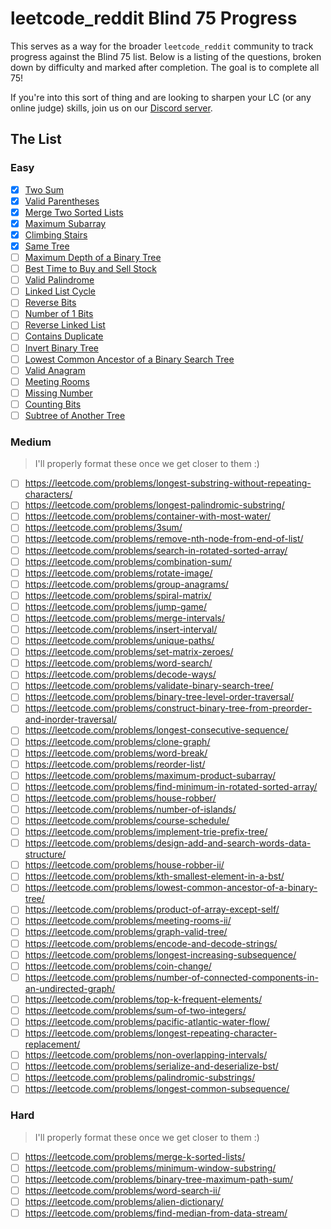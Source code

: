 # leetcode_reddit Blind 75 Progress

This serves as a way for the broader `leetcode_reddit` community to track progress against the Blind 75 list. Below is a listing of the questions, broken down by difficulty and marked after completion. The goal is to complete all 75!

If you're into this sort of thing and are looking to sharpen your LC (or any online judge) skills, join us on our [Discord server](https://discord.gg/q3qfBt3ZkQ).

## The List

### Easy

- [x] [Two Sum](https://leetcode.com/problems/two-sum/)
- [x] [Valid Parentheses](https://leetcode.com/problems/valid-parentheses/)
- [x] [Merge Two Sorted Lists](https://leetcode.com/problems/merge-two-sorted-lists/)
- [x] [Maximum Subarray](https://leetcode.com/problems/maximum-subarray/)
- [x] [Climbing Stairs](https://leetcode.com/problems/climbing-stairs/)
- [x] [Same Tree](https://leetcode.com/problems/same-tree/)
- [ ] [Maximum Depth of a Binary Tree](https://leetcode.com/problems/maximum-depth-of-binary-tree/)
- [ ] [Best Time to Buy and Sell Stock](https://leetcode.com/problems/best-time-to-buy-and-sell-stock/)
- [ ] [Valid Palindrome](https://leetcode.com/problems/valid-palindrome/)
- [ ] [Linked List Cycle](https://leetcode.com/problems/linked-list-cycle/)
- [ ] [Reverse Bits](https://leetcode.com/problems/reverse-bits/)
- [ ] [Number of 1 Bits](https://leetcode.com/problems/number-of-1-bits/)
- [ ] [Reverse Linked List](https://leetcode.com/problems/reverse-linked-list/)
- [ ] [Contains Duplicate](https://leetcode.com/problems/contains-duplicate/)
- [ ] [Invert Binary Tree](https://leetcode.com/problems/invert-binary-tree/)
- [ ] [Lowest Common Ancestor of a Binary Search Tree](https://leetcode.com/problems/lowest-common-ancestor-of-a-binary-search-tree/)
- [ ] [Valid Anagram](https://leetcode.com/problems/valid-anagram/)
- [ ] [Meeting Rooms](https://leetcode.com/problems/meeting-rooms/)
- [ ] [Missing Number](https://leetcode.com/problems/missing-number/)
- [ ] [Counting Bits](https://leetcode.com/problems/counting-bits/)
- [ ] [Subtree of Another Tree](https://leetcode.com/problems/subtree-of-another-tree/)

### Medium

> I'll properly format these once we get closer to them :)

- [ ] https://leetcode.com/problems/longest-substring-without-repeating-characters/
- [ ] https://leetcode.com/problems/longest-palindromic-substring/
- [ ] https://leetcode.com/problems/container-with-most-water/
- [ ] https://leetcode.com/problems/3sum/
- [ ] https://leetcode.com/problems/remove-nth-node-from-end-of-list/
- [ ] https://leetcode.com/problems/search-in-rotated-sorted-array/
- [ ] https://leetcode.com/problems/combination-sum/
- [ ] https://leetcode.com/problems/rotate-image/
- [ ] https://leetcode.com/problems/group-anagrams/
- [ ] https://leetcode.com/problems/spiral-matrix/
- [ ] https://leetcode.com/problems/jump-game/
- [ ] https://leetcode.com/problems/merge-intervals/
- [ ] https://leetcode.com/problems/insert-interval/
- [ ] https://leetcode.com/problems/unique-paths/
- [ ] https://leetcode.com/problems/set-matrix-zeroes/
- [ ] https://leetcode.com/problems/word-search/
- [ ] https://leetcode.com/problems/decode-ways/
- [ ] https://leetcode.com/problems/validate-binary-search-tree/
- [ ] https://leetcode.com/problems/binary-tree-level-order-traversal/
- [ ] https://leetcode.com/problems/construct-binary-tree-from-preorder-and-inorder-traversal/
- [ ] https://leetcode.com/problems/longest-consecutive-sequence/
- [ ] https://leetcode.com/problems/clone-graph/
- [ ] https://leetcode.com/problems/word-break/
- [ ] https://leetcode.com/problems/reorder-list/
- [ ] https://leetcode.com/problems/maximum-product-subarray/
- [ ] https://leetcode.com/problems/find-minimum-in-rotated-sorted-array/
- [ ] https://leetcode.com/problems/house-robber/
- [ ] https://leetcode.com/problems/number-of-islands/
- [ ] https://leetcode.com/problems/course-schedule/
- [ ] https://leetcode.com/problems/implement-trie-prefix-tree/
- [ ] https://leetcode.com/problems/design-add-and-search-words-data-structure/
- [ ] https://leetcode.com/problems/house-robber-ii/
- [ ] https://leetcode.com/problems/kth-smallest-element-in-a-bst/
- [ ] https://leetcode.com/problems/lowest-common-ancestor-of-a-binary-tree/
- [ ] https://leetcode.com/problems/product-of-array-except-self/
- [ ] https://leetcode.com/problems/meeting-rooms-ii/
- [ ] https://leetcode.com/problems/graph-valid-tree/
- [ ] https://leetcode.com/problems/encode-and-decode-strings/
- [ ] https://leetcode.com/problems/longest-increasing-subsequence/
- [ ] https://leetcode.com/problems/coin-change/
- [ ] https://leetcode.com/problems/number-of-connected-components-in-an-undirected-graph/
- [ ] https://leetcode.com/problems/top-k-frequent-elements/
- [ ] https://leetcode.com/problems/sum-of-two-integers/
- [ ] https://leetcode.com/problems/pacific-atlantic-water-flow/
- [ ] https://leetcode.com/problems/longest-repeating-character-replacement/
- [ ] https://leetcode.com/problems/non-overlapping-intervals/
- [ ] https://leetcode.com/problems/serialize-and-deserialize-bst/
- [ ] https://leetcode.com/problems/palindromic-substrings/
- [ ] https://leetcode.com/problems/longest-common-subsequence/

### Hard

> I'll properly format these once we get closer to them :)

- [ ] https://leetcode.com/problems/merge-k-sorted-lists/
- [ ] https://leetcode.com/problems/minimum-window-substring/
- [ ] https://leetcode.com/problems/binary-tree-maximum-path-sum/
- [ ] https://leetcode.com/problems/word-search-ii/
- [ ] https://leetcode.com/problems/alien-dictionary/
- [ ] https://leetcode.com/problems/find-median-from-data-stream/
